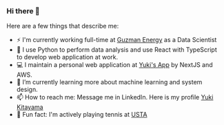 ### Hi there 👋

Here are a few things that describe me:

- :zap: I'm currently working full-time at [Guzman Energy](https://www.guzmanenergy.com/) as a Data Scientist
- :briefcase: I use Python to perform data analysis and use React with TypeScript to develop web application at work.
- :computer: I maintain a personal web application at [Yuki's App](https://yukikitayama.com/) by NextJS and AWS.
- 🌱 I’m currently learning more about machine learning and system design.
- 📫 How to reach me: Message me in LinkedIn. Here is my profile [Yuki Kitayama](https://www.linkedin.com/in/yukikitayama/)
- :tennis: Fun fact: I'm actively playing tennis at [USTA](https://www.usta.com/en/home/play/player-search/profile.html#?uaid=2018939333&results-eventType=ALL&results-year=all#tab=rankings)

<!--
**yukikitayama/yukikitayama** is a ✨ _special_ ✨ repository because its `README.md` (this file) appears on your GitHub profile.

Here are some ideas to get you started:

- 🔭 I’m currently working on ...
- 🌱 I’m currently learning ...
- 👯 I’m looking to collaborate on ...
- 🤔 I’m looking for help with ...
- 💬 Ask me about ...
- 📫 How to reach me: ...
- 😄 Pronouns: ...
- ⚡ Fun fact: ...
-->
